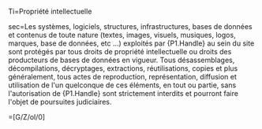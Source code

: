 Ti=Propriété intellectuelle

sec=Les systèmes, logiciels, structures, infrastructures, bases de données et contenus de toute nature (textes, images, visuels, musiques, logos, marques, base de données, etc …) exploités par {P1.Handle} au sein du site sont protégés par tous droits de propriété intellectuelle ou droits des producteurs de bases de données en vigueur. Tous désassemblages, décompilations, décryptages, extractions, réutilisations, copies et plus généralement, tous actes de reproduction, représentation, diffusion et utilisation de l'un quelconque de ces éléments, en tout ou partie, sans l'autorisation de {P1.Handle} sont strictement interdits et pourront faire l'objet de poursuites judiciaires.

=[G/Z/ol/0]
